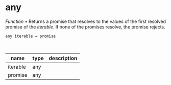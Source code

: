 # any

_Function_ &bull; Returns a promise that resolves to the values of the first resolved promise of the _iterable_. If none of the promises resolve, the promise rejects.

<pre><code>any iterable &rarr; promise</code></pre>
<br>

| name | type | description |
|------|------|-------------|
|iterable|any||
|promise|any||




